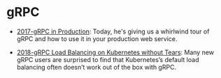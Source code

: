 # gRPC

- [2017-gRPC in Production](https://parg.co/ban): Today, he's giving us a whirlwind tour of gRPC and how to use it in your production web service.

- [2018-gRPC Load Balancing on Kubernetes without Tears](https://kubernetes.io/blog/2018/11/07/grpc-load-balancing-on-kubernetes-without-tears/): Many new gRPC users are surprised to find that Kubernetes’s default load balancing often doesn’t work out of the box with gRPC.
